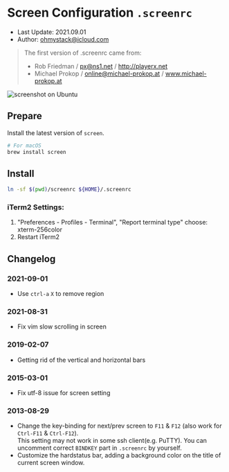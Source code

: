 # Screen Configuration `.screenrc`

- Last Update: 2021.09.01
- Author: <ohmystack@icloud.com>

> The first version of .screenrc came from:
> 
> * Rob Friedman / <px@ns1.net> / http://playerx.net
> * Michael Prokop / <online@michael-prokop.at> / www.michael-prokop.at

![screenshot on Ubuntu](https://raw.github.com/ohmystack/linux-scripts/master/screen/screenshot.png)

## Prepare

Install the latest version of `screen`.

```bash
# For macOS
brew install screen
```

## Install

```bash
ln -sf $(pwd)/screenrc ${HOME}/.screenrc
```

### iTerm2 Settings:

1. "Preferences - Profiles - Terminal", "Report terminal type" choose: xterm-256color
2. Restart iTerm2

## Changelog

### 2021-09-01

* Use `ctrl-a` `X` to remove region

### 2021-08-31

* Fix vim slow scrolling in screen

### 2019-02-07

* Getting rid of the vertical and horizontal bars

### 2015-03-01

* Fix utf-8 issue for screen setting

### 2013-08-29

* Change the key-binding for next/prev screen to `F11` & `F12` (also work for `Ctrl-F11` & `Ctrl-F12`).  
This setting may not work in some ssh client(e.g. PuTTY). You can uncomment correct `BINDKEY` part in `.screenrc` by yourself.
* Customize the hardstatus bar, adding a background color on the title of current screen window.
